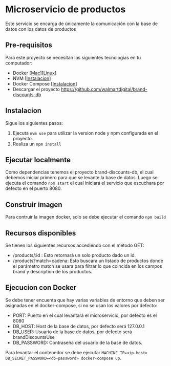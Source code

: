 # Microservicio de productos

Este servicio se encarga de únicamente la comunicación con la base de datos con los datos de productos

## Pre-requisitos

Para este proyecto se necesitan las siguientes tecnologías en tu computador:

* Docker \[[Mac](https://runnable.com/docker/install-docker-on-macos)\]\[[Linux](https://runnable.com/docker/install-docker-on-linux)\]
* NVM \[[Instalacion](https://github.com/nvm-sh/nvm)\]
* Docker Compose \[[Instalacion](https://docs.docker.com/compose/install/)\]
* Descargar el proyecto https://github.com/walmartdigital/brand-discounts-db

## Instalacion

Sigue los siguientes pasos:

1. Ejecuta `nvm use` para utilizar la version node y npm configurada en el proyecto.
3. Realiza un `npm install`

## Ejecutar localmente

Como dependencias tenemos el proyecto brand-discounts-db, el cual debemos iniciar primero para que se levante la base de datos.
Luego se ejecuta el comando `npm start` el cual iniciará el servicio que escuchara por defecto en el puerto 8080.

## Construir imagen

Para contruir la imagen docker, solo se debe ejecutar el comando `npm build`

## Recursos disponibles

Se tienen los siguientes recursos accediendo con el método GET:

* /products/:id : Esto retornará un solo producto dado un id.
* /products?match=cadena: Esto buscara un listado de productos donde el parámetro match se usara para filtrar lo que coincida en los campos brand y description de los productos.

## Ejecucion con Docker

Se debe tener encuenta que hay varias variables de entorno que deben ser asignadas en el docker-compose, si no se usan los valores por defecto:

* PORT: Puerto en el cual levantará el microservicio, por defecto es el 8080
* DB_HOST: Host de la base de datos, por defecto será 127.0.0.1
* DB_USER: Usuario de la base de datos, por defecto será brandDiscountsUse
* DB_PASSWORD: Contraseña del usuario de la base de datos.

Para levantar el contenedor se debe ejecutar `MACHINE_IP=<ip-host> DB_SECRET_PASSWORD=<db-password> docker-compose up`.



